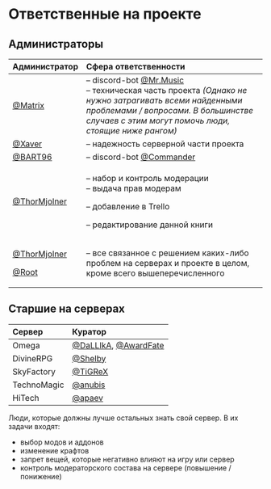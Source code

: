 # Ответственные на проекте

## Администраторы

<table>
  <thead>
    <tr>
      <th style="text-align:left">&#x410;&#x434;&#x43C;&#x438;&#x43D;&#x438;&#x441;&#x442;&#x440;&#x430;&#x442;&#x43E;&#x440;</th>
      <th
      style="text-align:left">&#x421;&#x444;&#x435;&#x440;&#x430; &#x43E;&#x442;&#x432;&#x435;&#x442;&#x441;&#x442;&#x432;&#x435;&#x43D;&#x43D;&#x43E;&#x441;&#x442;&#x438;</th>
    </tr>
  </thead>
  <tbody>
    <tr>
      <td style="text-align:left"><a href="//discord.com/users/194419590694961152">@Matrix</a>
      </td>
      <td style="text-align:left">&#x2013; discord-bot <a href="//discord.com/users/608789953383759892">@Mr.Music</a>
        <br
        />&#x2013; &#x442;&#x435;&#x445;&#x43D;&#x438;&#x447;&#x435;&#x441;&#x43A;&#x430;&#x44F;
        &#x447;&#x430;&#x441;&#x442;&#x44C; &#x43F;&#x440;&#x43E;&#x435;&#x43A;&#x442;&#x430; <em>(&#x41E;&#x434;&#x43D;&#x430;&#x43A;&#x43E; &#x43D;&#x435; &#x43D;&#x443;&#x436;&#x43D;&#x43E; &#x437;&#x430;&#x442;&#x440;&#x430;&#x433;&#x438;&#x432;&#x430;&#x442;&#x44C; &#x432;&#x441;&#x435;&#x43C;&#x438; &#x43D;&#x430;&#x439;&#x434;&#x435;&#x43D;&#x43D;&#x44B;&#x43C;&#x438; &#x43F;&#x440;&#x43E;&#x431;&#x43B;&#x435;&#x43C;&#x430;&#x43C;&#x438; / &#x432;&#x43E;&#x43F;&#x440;&#x43E;&#x441;&#x430;&#x43C;&#x438;. &#x412; &#x431;&#x43E;&#x43B;&#x44C;&#x448;&#x438;&#x43D;&#x441;&#x442;&#x432;&#x435; &#x441;&#x43B;&#x443;&#x447;&#x430;&#x435;&#x432; &#x441; &#x44D;&#x442;&#x438;&#x43C; &#x43C;&#x43E;&#x433;&#x443;&#x442; &#x43F;&#x43E;&#x43C;&#x43E;&#x447;&#x44C; &#x43B;&#x44E;&#x434;&#x438;, &#x441;&#x442;&#x43E;&#x44F;&#x449;&#x438;&#x435; &#x43D;&#x438;&#x436;&#x435; &#x440;&#x430;&#x43D;&#x433;&#x43E;&#x43C;)</em>
      </td>
    </tr>
    <tr>
      <td style="text-align:left"><a href="//discord.com/users/177255966952259584">@Xaver</a>
      </td>
      <td style="text-align:left">&#x2013; &#x43D;&#x430;&#x434;&#x435;&#x436;&#x43D;&#x43E;&#x441;&#x442;&#x44C;
        &#x441;&#x435;&#x440;&#x432;&#x435;&#x440;&#x43D;&#x43E;&#x439; &#x447;&#x430;&#x441;&#x442;&#x438;
        &#x43F;&#x440;&#x43E;&#x435;&#x43A;&#x442;&#x430;</td>
    </tr>
    <tr>
      <td style="text-align:left"><a href="//discord.com/users/287250124046991360">@BART96</a>
      </td>
      <td style="text-align:left">&#x2013; discord-bot <a href="//discord.com/users/653192844697141259">@Commander</a>
      </td>
    </tr>
    <tr>
      <td style="text-align:left"><a href="//discord.com/users/327526732670304257">@ThorMjolner</a>
      </td>
      <td style="text-align:left">
        <p>&#x2013; &#x43D;&#x430;&#x431;&#x43E;&#x440; &#x438; &#x43A;&#x43E;&#x43D;&#x442;&#x440;&#x43E;&#x43B;&#x44C;
          &#x43C;&#x43E;&#x434;&#x435;&#x440;&#x430;&#x446;&#x438;&#x438;
          <br />&#x2013; &#x432;&#x44B;&#x434;&#x430;&#x447;&#x430; &#x43F;&#x440;&#x430;&#x432;
          &#x43C;&#x43E;&#x434;&#x435;&#x440;&#x430;&#x43C;</p>
        <p>&#x2013; &#x434;&#x43E;&#x431;&#x430;&#x432;&#x43B;&#x435;&#x43D;&#x438;&#x435;
          &#x432; Trello</p>
        <p>&#x2013; &#x440;&#x435;&#x434;&#x430;&#x43A;&#x442;&#x438;&#x440;&#x43E;&#x432;&#x430;&#x43D;&#x438;&#x435;
          &#x434;&#x430;&#x43D;&#x43D;&#x43E;&#x439; &#x43A;&#x43D;&#x438;&#x433;&#x438;</p>
      </td>
    </tr>
    <tr>
      <td style="text-align:left">
        <p><a href="//discord.com/users/327526732670304257">@ThorMjolner</a>
        </p>
        <p><a href="//discord.com/users/266135732643561472">@Root</a>
        </p>
      </td>
      <td style="text-align:left">&#x2013; &#x432;&#x441;&#x435; &#x441;&#x432;&#x44F;&#x437;&#x430;&#x43D;&#x43D;&#x43E;&#x435;
        &#x441; &#x440;&#x435;&#x448;&#x435;&#x43D;&#x438;&#x435;&#x43C; &#x43A;&#x430;&#x43A;&#x438;&#x445;-&#x43B;&#x438;&#x431;&#x43E;
        &#x43F;&#x440;&#x43E;&#x431;&#x43B;&#x435;&#x43C; &#x43D;&#x430; &#x441;&#x435;&#x440;&#x432;&#x435;&#x440;&#x430;&#x445;
        &#x438; &#x43F;&#x440;&#x43E;&#x435;&#x43A;&#x442;&#x435; &#x432; &#x446;&#x435;&#x43B;&#x43E;&#x43C;,
        &#x43A;&#x440;&#x43E;&#x43C;&#x435; &#x432;&#x441;&#x435;&#x433;&#x43E;
        &#x432;&#x44B;&#x448;&#x435;&#x43F;&#x435;&#x440;&#x435;&#x447;&#x438;&#x441;&#x43B;&#x435;&#x43D;&#x43D;&#x43E;&#x433;&#x43E;</td>
    </tr>
  </tbody>
</table>



## Старшие на серверах

| Сервер | Куратор |
| :--- | :--- |
| Omega | [@DaLLIkA](//discord.com/users/292018666516643840), [@AwardFate](//discord.com/users/327848335857811456) |
| DivineRPG | [@Shelby](//discord.com/users/327574194453872641) |
| SkyFactory | [@TiGReX](//discord.com/users/274271857375707137) |
| TechnoMagic | [@anubis](//discord.com/users/268325397261713411) |
| HiTech | [@apaev](//discord.com/users/256125078977249283) |

Люди, которые должны лучше остальных знать свой сервер. В их задачи входят:

* выбор модов и аддонов
* изменение крафтов
* запрет вещей, которые негативно влияют на игру или сервер
* контроль модераторского состава на сервере \(повышение / понижение\)

